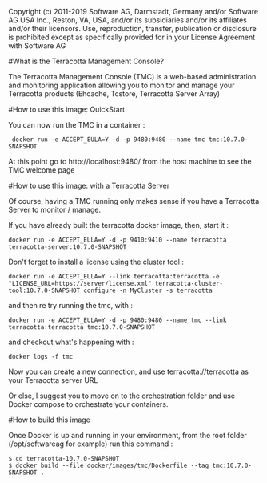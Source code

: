 Copyright (c) 2011-2019 Software AG, Darmstadt, Germany and/or Software AG USA Inc., Reston, VA, USA, and/or its subsidiaries and/or its affiliates and/or their licensors.
Use, reproduction, transfer, publication or disclosure is prohibited except as specifically provided for in your License Agreement with Software AG

#What is the Terracotta Management Console?

The Terracotta Management Console (TMC) is a web-based administration and monitoring application allowing you to monitor and manage your Terracotta products (Ehcache, Tcstore, Terracotta Server Array)

#How to use this image: QuickStart

You can now run the TMC in a container :

     docker run -e ACCEPT_EULA=Y -d -p 9480:9480 --name tmc tmc:10.7.0-SNAPSHOT

At this point go to http://localhost:9480/ from the host machine to see the TMC welcome page

#How to use this image: with a Terracotta Server

Of course, having a TMC running only makes sense if you have a Terracotta Server to monitor / manage.

If you have already built the terracotta docker image, then, start it :

    docker run -e ACCEPT_EULA=Y -d -p 9410:9410 --name terracotta terracotta-server:10.7.0-SNAPSHOT

Don't forget to install a license using the cluster tool :

    docker run -e ACCEPT_EULA=Y --link terracotta:terracotta -e "LICENSE_URL=https://server/license.xml" terracotta-cluster-tool:10.7.0-SNAPSHOT configure -n MyCluster -s terracotta

and then re try running the tmc, with :

    docker run -e ACCEPT_EULA=Y -d -p 9480:9480 --name tmc --link terracotta:terracotta tmc:10.7.0-SNAPSHOT

and checkout what's happening with :

    docker logs -f tmc

Now you can create a new connection, and use terracotta://terracotta as your Terracotta server URL

Or else, I suggest you to move on to the orchestration folder and use Docker compose to orchestrate your containers.

#How to build this image

Once Docker is up and running in your environment, from the root folder (/opt/softwareag for example) run this command :

    $ cd terracotta-10.7.0-SNAPSHOT
    $ docker build --file docker/images/tmc/Dockerfile --tag tmc:10.7.0-SNAPSHOT .
